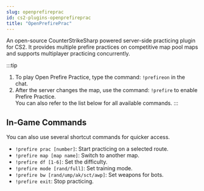 ```yaml
---
slug: openprefireprac
id: cs2-plugins-openprefireprac
title: "OpenPrefirePrac"
---
```


An open-source CounterStrikeSharp powered server-side practicing plugin for CS2. It provides multiple prefire practices on competitive map pool maps and supports multiplayer practicing concurrently.

:::tip
1. To play Open Prefire Practice, type the command: `!prefireon` in the chat.
2. After the server changes the map, use the command: `!prefire` to enable Prefire Practice.<br />
You can also refer to the list below for all available commands.
:::

## In-Game Commands
You can also use several shortcut commands for quicker access.
  - `!prefire prac [number]`: Start practicing on a selected route.
  - `!prefire map [map name]`: Switch to another map.
  - `!prefire df [1-6]`: Set the difficulty.
  - `!prefire mode [rand/full]`: Set training mode.
  - `!prefire bw [rand/ump/ak/sct/awp]`: Set weapons for bots.
  - `!prefire exit`: Stop practicing.
